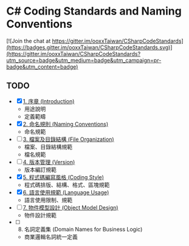 # C# Coding Standards and Naming Conventions

[![Join the chat at https://gitter.im/ooxxTaiwan/CSharpCodeStandards](https://badges.gitter.im/ooxxTaiwan/CSharpCodeStandards.svg)](https://gitter.im/ooxxTaiwan/CSharpCodeStandards?utm_source=badge&utm_medium=badge&utm_campaign=pr-badge&utm_content=badge)

## TODO
- [x] [1. 序章 (Introduction)](010_Introduction.md)
    - 用途說明
    - 定義範疇
- [x] [2. 命名規則 (Naming Conventions)](020_NamingConventions.md)
    - 命名規範
- [ ] [3. 檔案及目錄結構 (File Organization)](030_FileOrganization.md)
    - 檔案、目錄結構規範
    - 檔名規範
- [ ] [4. 版本管理 (Version)](040_Version.md)
    - 版本編訂規範
- [x] [5. 程式碼編寫風格 (Coding Style)](050_CodingStyle.md)
    - 程式碼排版、結構、格式、區塊規範
- [x] [6. 語言使用規範 (Language Usage)](060_LanguageUsage.md)
    - 語言使用限制、規範
- [ ] [7. 物件模型設計 (Object Model Design)](070_ObjectModelDesign.md)
    - 物件設計規範
- [ ] 8. 名詞定義集 (Domain Names for Business Logic)
    - 商業邏輯名詞統一定義